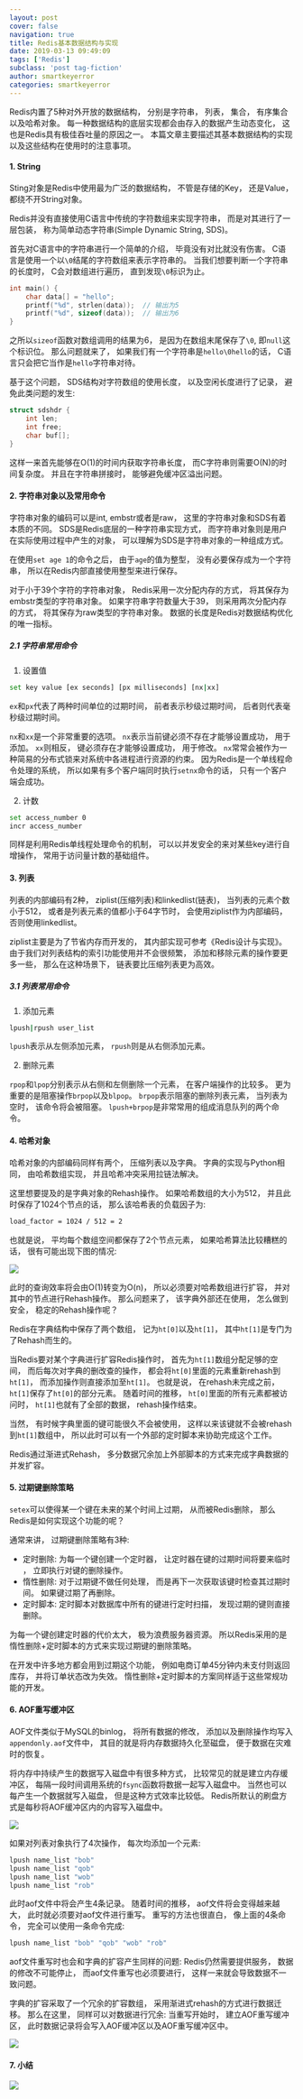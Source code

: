 ```yaml
---
layout: post
cover: false
navigation: true
title: Redis基本数据结构与实现
date: 2019-03-13 09:49:09
tags: ['Redis']
subclass: 'post tag-fiction'
author: smartkeyerror
categories: smartkeyerror
---
```


Redis内置了5种对外开放的数据结构， 分别是字符串， 列表， 集合， 有序集合以及哈希对象。 每一种数据结构的底层实现都会由存入的数据产生动态变化， 这也是Redis具有极佳吞吐量的原因之一。 本篇文章主要描述其基本数据结构的实现以及这些结构在使用时的注意事项。

<!---more--->

#### 1. String
Sting对象是Redis中使用最为广泛的数据结构， 不管是存储的Key， 还是Value， 都绕不开String对象。

Redis并没有直接使用C语言中传统的字符数组来实现字符串， 而是对其进行了一层包装， 称为简单动态字符串(Simple Dynamic String, SDS)。

首先对C语言中的字符串进行一个简单的介绍， 毕竟没有对比就没有伤害。 C语言是使用一个以`\0`结尾的字符数组来表示字符串的。 当我们想要判断一个字符串的长度时， C会对数组进行遍历， 直到发现`\0`标识为止。

```cpp
int main() {
    char data[] = "hello";
    printf("%d", strlen(data));  // 输出为5
    printf("%d", sizeof(data));  // 输出为6
}
```

之所以`sizeof`函数对数组调用的结果为6， 是因为在数组末尾保存了`\0`, 即`null`这个标识位。 那么问题就来了， 如果我们有一个字符串是`hello\0hello`的话， C语言只会把它当作是`hello`字符串对待。

基于这个问题， SDS结构对字符数组的使用长度， 以及空闲长度进行了记录， 避免此类问题的发生:

```cpp
struct sdshdr {
    int len;
    int free;
    char buf[];
}
```

这样一来首先能够在O(1)的时间内获取字符串长度， 而C字符串则需要O(N)的时间复杂度。 并且在字符串拼接时， 能够避免缓冲区溢出问题。

#### 2. 字符串对象以及常用命令
字符串对象的编码可以是int, embstr或者是raw， 这里的字符串对象和SDS有着本质的不同。 SDS是Redis底层的一种字符串实现方式， 而字符串对象则是用户在实际使用过程中产生的对象， 可以理解为SDS是字符串对象的一种组成方式。

在使用`set age 1`的命令之后， 由于`age`的值为整型， 没有必要保存成为一个字符串， 所以在Redis内部直接使用整型来进行保存。

对于小于39个字符的字符串对象， Redis采用一次分配内存的方式， 将其保存为embstr类型的字符串对象。 如果字符串字符数量大于39， 则采用两次分配内存的方式， 将其保存为raw类型的字符串对象。 数据的长度是Redis对数据结构优化的唯一指标。

##### 2.1 字符串常用命令
1. 设置值

```bash
set key value [ex seconds] [px milliseconds] [nx|xx]
```

`ex`和`px`代表了两种时间单位的过期时间， 前者表示秒级过期时间， 后者则代表毫秒级过期时间。

`nx`和`xx`是一个非常重要的选项。 `nx`表示当前键必须不存在才能够设置成功， 用于添加。 `xx`则相反， 键必须存在才能够设置成功， 用于修改。 `nx`常常会被作为一种简易的分布式锁来对系统中各进程进行资源的约束。 因为Redis是一个单线程命令处理的系统， 所以如果有多个客户端同时执行`setnx`命令的话， 只有一个客户端会成功。

2. 计数

```bash
set access_number 0
incr access_number
```

同样是利用Redis单线程处理命令的机制， 可以以并发安全的来对某些key进行自增操作， 常用于访问量计数的基础组件。


#### 3. 列表
列表的内部编码有2种， ziplist(压缩列表)和linkedlist(链表)， 当列表的元素个数小于512， 或者是列表元素的值都小于64字节时， 会使用ziplist作为内部编码， 否则使用linkedlist。

ziplist主要是为了节省内存而开发的， 其内部实现可参考《Redis设计与实现》。 由于我们对列表结构的索引功能使用并不会很频繁， 添加和移除元素的操作要更多一些， 那么在这种场景下， 链表要比压缩列表更为高效。

##### 3.1 列表常用命令
1. 添加元素

```bash
lpush|rpush user_list
```

`lpush`表示从左侧添加元素， `rpush`则是从右侧添加元素。

2. 删除元素

`rpop`和`lpop`分别表示从右侧和左侧删除一个元素， 在客户端操作的比较多。 更为重要的是阻塞操作`brpop`以及`blpop`。 `brpop`表示阻塞的删除列表元素， 当列表为空时， 该命令将会被阻塞。 `lpush+brpop`是非常常用的组成消息队列的两个命令。

#### 4. 哈希对象
哈希对象的内部编码同样有两个， 压缩列表以及字典。 字典的实现与Python相同， 由哈希数组实现， 并且哈希冲突采用拉链法解决。

这里想要提及的是字典对象的Rehash操作。 如果哈希数组的大小为512， 并且此时保存了1024个节点的话， 那么该哈希表的负载因子为:

```bash
load_factor = 1024 / 512 = 2
```

也就是说， 平均每个数组空间都保存了2个节点元素， 如果哈希算法比较糟糕的话， 很有可能出现下图的情况:

![](https://smartkeyerror.oss-cn-shenzhen.aliyuncs.com/Blog/union-find/Screenshot%20from%202019-03-12%2021-31-36.png)

此时的查询效率将会由O(1)转变为O(n)， 所以必须要对哈希数组进行扩容， 并对其中的节点进行Rehash操作。 那么问题来了， 该字典外部还在使用， 怎么做到安全， 稳定的Rehash操作呢？

Redis在字典结构中保存了两个数组， 记为`ht[0]`以及`ht[1]`， 其中`ht[1]`是专门为了Rehash而生的。

当Redis要对某个字典进行扩容Redis操作时， 首先为`ht[1]`数组分配足够的空间， 而后每次对字典的删改查的操作， 都会将`ht[0]`里面的元素重新rehash到`ht[1]`， 而添加操作则直接添加至`ht[1]`。 也就是说， 在rehash未完成之前， `ht[1]`保存了`ht[0]`的部分元素。 随着时间的推移， `ht[0]`里面的所有元素都被访问时， `ht[1]`也就有了全部的数据， rehash操作结束。

当然， 有时候字典里面的键可能很久不会被使用， 这样以来该键就不会被rehash到`ht[1]`数组中， 所以此时可以有一个外部的定时脚本来协助完成这个工作。

Redis通过渐进式Rehash， 多分数据冗余加上外部脚本的方式来完成字典数据的并发扩容。

#### 5. 过期键删除策略
`setex`可以使得某一个键在未来的某个时间上过期， 从而被Redis删除， 那么Redis是如何实现这个功能的呢？

通常来讲， 过期键删除策略有3种:
- 定时删除: 为每一个键创建一个定时器， 让定时器在键的过期时间将要来临时 ， 立即执行对键的删除操作。
- 惰性删除: 对于过期键不做任何处理， 而是再下一次获取该键时检查其过期时间。 如果键过期了再删除。
- 定时脚本: 定时脚本对数据库中所有的键进行定时扫描， 发现过期的键则直接删除。

为每一个键创建定时器的代价太大， 极为浪费服务器资源。 所以Redis采用的是惰性删除+定时脚本的方式来实现过期键的删除策略。

在开发中许多地方都会用到过期这个功能， 例如电商订单45分钟内未支付则返回库存， 并将订单状态改为失效。 惰性删除+定时脚本的方案同样适于这些常规功能的开发。

#### 6. AOF重写缓冲区
AOF文件类似于MySQL的binlog， 将所有数据的修改， 添加以及删除操作均写入`appendonly.aof`文件中， 其目的就是将内存数据持久化至磁盘， 便于数据在灾难时的恢复。

将内存中持续产生的数据写入磁盘中有很多种方式， 比较常见的就是建立内存缓冲区， 每隔一段时间调用系统的`fsync`函数将数据一起写入磁盘中。 当然也可以每产生一个数据就写入磁盘， 但是这种方式效率比较低。 Redis所默认的刷盘方式是每秒将AOF缓冲区内的内容写入磁盘中。

![](https://smartkeyerror.oss-cn-shenzhen.aliyuncs.com/Blog/Screenshot%20from%202019-03-13%2009-45-10.png)

如果对列表对象执行了4次操作， 每次均添加一个元素:

```bash
lpush name_list "bob"
lpush name_list "qob"
lpush name_list "wob"
lpush name_list "rob"
```

此时aof文件中将会产生4条记录。 随着时间的推移， aof文件将会变得越来越大， 此时就必须要对aof文件进行重写。 重写的方法也很直白， 像上面的4条命令， 完全可以使用一条命令完成:

```bash
lpush name_list "bob" "qob" "wob" "rob"
```

aof文件重写时也会和字典的扩容产生同样的问题: Redis仍然需要提供服务， 数据的修改不可能停止， 而aof文件重写也必须要进行， 这样一来就会导致数据不一致问题。

字典的扩容采取了一个冗余的扩容数组， 采用渐进式rehash的方式进行数据迁移。 那么在这里， 同样可以对数据进行冗余: 当重写开始时， 建立AOF重写缓冲区， 此时数据记录将会写入AOF缓冲区以及AOF重写缓冲区中。

![](https://smartkeyerror.oss-cn-shenzhen.aliyuncs.com/Blog/Screenshot%20from%202019-03-13%2010-03-20.png)

#### 7. 小结
![](https://smartkeyerror.oss-cn-shenzhen.aliyuncs.com/Blog/Redis%E8%AE%BE%E8%AE%A1%E4%B8%8E%E5%AE%9E%E7%8E%B0.png)
